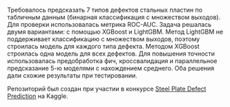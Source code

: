 Требовалось предсказать 7 типов дефектов стальных пластин по табличным данным (бинарная классификация с множеством выходов). 
Для проверки использовалась метрика ROC-AUC. Задача решалась двумя вариантами: с помощью XGBoost и LightGBM. 
Метод LightGBM не поддерживает классификацию с множеством выходов, поэтому строилась модель для каждого типа дефекта. Методом XGBoost строилась одна модель для всех дефектов. 
Для повышения точности использовалась предобработка фич, кроссвалидация и параллельное предсказание 5-ю моделями с нахождением среднего. Оба решения дали схожие результаты при тестировании.

Репозиторий был создан при участии в конкурсе [Steel Plate Defect Prediction](https://www.kaggle.com/competitions/playground-series-s4e2) на Kaggle.
